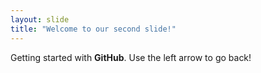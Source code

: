 ```yaml
---
layout: slide
title: "Welcome to our second slide!"
---
```

Getting started with **GitHub**.
Use the left arrow to go back!
